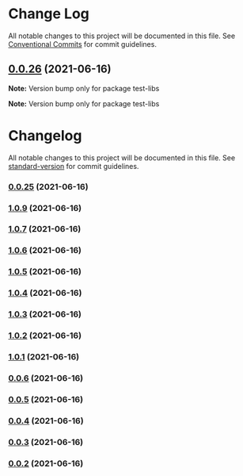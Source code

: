 # Change Log

All notable changes to this project will be documented in this file.
See [Conventional Commits](https://conventionalcommits.org) for commit guidelines.

## [0.0.26](https://github.com/huanhuanwa/test-pub/compare/v0.0.25...v0.0.26) (2021-06-16)

**Note:** Version bump only for package test-libs







**Note:** Version bump only for package test-libs





# Changelog

All notable changes to this project will be documented in this file. See [standard-version](https://github.com/conventional-changelog/standard-version) for commit guidelines.

### [0.0.25](https://github.com/huanhuanwa/test-pub/compare/v0.0.24...v0.0.25) (2021-06-16)

### [1.0.9](https://github.com/huanhuanwa/test-pub/compare/v0.0.24...v1.0.9) (2021-06-16)

### [1.0.7](https://github.com/huanhuanwa/test-pub/compare/v1.0.6...v1.0.7) (2021-06-16)

### [1.0.6](https://github.com/huanhuanwa/test-pub/compare/v1.0.5...v1.0.6) (2021-06-16)

### [1.0.5](https://github.com/huanhuanwa/test-pub/compare/v1.0.4...v1.0.5) (2021-06-16)

### [1.0.4](https://github.com/huanhuanwa/test-pub/compare/v1.0.3...v1.0.4) (2021-06-16)

### [1.0.3](https://github.com/huanhuanwa/test-pub/compare/v1.0.2...v1.0.3) (2021-06-16)

### [1.0.2](https://github.com/huanhuanwa/test-pub/compare/v1.0.1...v1.0.2) (2021-06-16)

### [1.0.1](https://github.com/huanhuanwa/test-pub/compare/v1.0.0...v1.0.1) (2021-06-16)

### [0.0.6](https://github.com/huanhuanwa/test-pub/compare/v0.0.5...v0.0.6) (2021-06-16)

### [0.0.5](https://github.com/huanhuanwa/test-pub/compare/v0.0.4...v0.0.5) (2021-06-16)

### [0.0.4](https://github.com/huanhuanwa/test-pub/compare/v0.0.3...v0.0.4) (2021-06-16)

### [0.0.3](https://github.com/huanhuanwa/test-pub/compare/v0.0.1...v0.0.3) (2021-06-16)

### [0.0.2](https://github.com/huanhuanwa/test-pub/compare/v0.0.1...v0.0.2) (2021-06-16)
